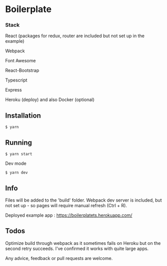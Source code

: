 # Boilerplate

### Stack

React (packages for redux, router are included but not set up in the example)

Webpack

Font Awesome

React-Bootstrap

Typescript

Express

Heroku (deploy) and also Docker (optional)

## Installation

```
$ yarn
```

## Running

```
$ yarn start
```

Dev mode

```
$ yarn dev
```

## Info

Files will be added to the 'build' folder. Webpack dev server is included, but not set up - so pages will require manual refresh (Ctrl + R).

Deployed example app : https://boilerplatets.herokuapp.com/

## Todos 
Optimize build through webpack as it sometimes fails on Heroku but on the second retry succeeds. I've confirmed it works with quite large apps. 

Any advice, feedback or pull requests are welcome.

